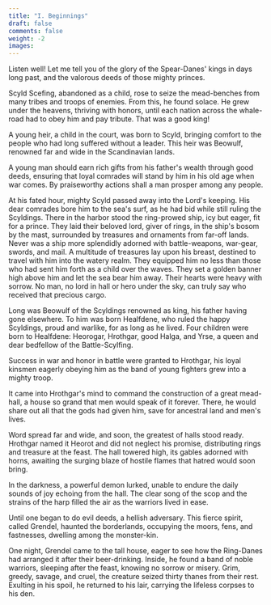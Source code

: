 ```yaml
---
title: "I. Beginnings"
draft: false
comments: false
weight: -2
images:
---
```


Listen well! Let me tell you of the glory of the Spear-Danes' kings in days long past, and the valorous deeds of those mighty princes.

Scyld Scefing, abandoned as a child, rose to seize the mead-benches from many tribes and troops of enemies. From this, he found solace. He grew under the heavens, thriving with honors, until each nation across the whale-road had to obey him and pay tribute. That was a good king!

A young heir, a child in the court, was born to Scyld, bringing comfort to the people who had long suffered without a leader. This heir was Beowulf, renowned far and wide in the Scandinavian lands.

A young man should earn rich gifts from his father's wealth through good deeds, ensuring that loyal comrades will stand by him in his old age when war comes. By praiseworthy actions shall a man prosper among any people.

At his fated hour, mighty Scyld passed away into the Lord's keeping. His dear comrades bore him to the sea's surf, as he had bid while still ruling the Scyldings. There in the harbor stood the ring-prowed ship, icy but eager, fit for a prince. They laid their beloved lord, giver of rings, in the ship's bosom by the mast, surrounded by treasures and ornaments from far-off lands. Never was a ship more splendidly adorned with battle-weapons, war-gear, swords, and mail. A multitude of treasures lay upon his breast, destined to travel with him into the watery realm. They equipped him no less than those who had sent him forth as a child over the waves. They set a golden banner high above him and let the sea bear him away. Their hearts were heavy with sorrow. No man, no lord in hall or hero under the sky, can truly say who received that precious cargo.

Long was Beowulf of the Scyldings renowned as king, his father having gone elsewhere. To him was born Healfdene, who ruled the happy Scyldings, proud and warlike, for as long as he lived. Four children were born to Healfdene: Heorogar, Hrothgar, good Halga, and Yrse, a queen and dear bedfellow of the Battle-Scylfing.

Success in war and honor in battle were granted to Hrothgar, his loyal kinsmen eagerly obeying him as the band of young fighters grew into a mighty troop.

It came into Hrothgar's mind to command the construction of a great mead-hall, a house so grand that men would speak of it forever. There, he would share out all that the gods had given him, save for ancestral land and men's lives.

Word spread far and wide, and soon, the greatest of halls stood ready. Hrothgar named it Heorot and did not neglect his promise, distributing rings and treasure at the feast. The hall towered high, its gables adorned with horns, awaiting the surging blaze of hostile flames that hatred would soon bring.

In the darkness, a powerful demon lurked, unable to endure the daily sounds of joy echoing from the hall. The clear song of the scop and the strains of the harp filled the air as the warriors lived in ease.

Until one began to do evil deeds, a hellish adversary. This fierce spirit, called Grendel, haunted the borderlands, occupying the moors, fens, and fastnesses, dwelling among the monster-kin.

One night, Grendel came to the tall house, eager to see how the Ring-Danes had arranged it after their beer-drinking. Inside, he found a band of noble warriors, sleeping after the feast, knowing no sorrow or misery. Grim, greedy, savage, and cruel, the creature seized thirty thanes from their rest. Exulting in his spoil, he returned to his lair, carrying the lifeless corpses to his den.

